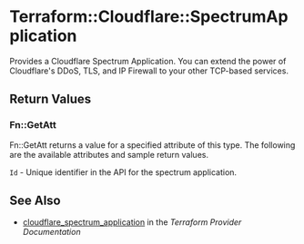# Terraform::Cloudflare::SpectrumApplication

Provides a Cloudflare Spectrum Application. You can extend the power of Cloudflare's DDoS, TLS, and IP Firewall to your other TCP-based services.

## Return Values

### Fn::GetAtt

Fn::GetAtt returns a value for a specified attribute of this type. The following are the available attributes and sample return values.

`Id` - Unique identifier in the API for the spectrum application.

## See Also

* [cloudflare_spectrum_application](https://www.terraform.io/docs/providers/cloudflare/r/spectrum_application.html) in the _Terraform Provider Documentation_